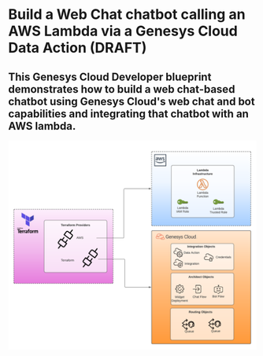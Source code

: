 # Build a Web Chat chatbot calling an AWS Lambda via a Genesys Cloud Data Action (DRAFT)

This Genesys Cloud Developer blueprint demonstrates how to build a web chat-based chatbot using Genesys Cloud's web chat and bot capabilities and integrating that chatbot with an AWS lambda.
---

![Build a web chat-based chatbot calling an AWS Lambda via a Genesys Cloud Data Action](blueprint/images/overview.png "Build a web-based chatbot calling an AWS Lambda via a Genesys Cloud Data Action")
